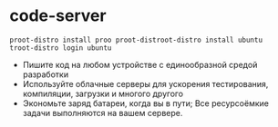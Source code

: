 # code-server
    proot-distro install proo proot-distroot-distro install ubuntu
    troot-distro login ubuntu


- Пишите код на любом устройстве с единообразной средой разработки
- Используйте облачные серверы для ускорения тестирования, компиляции, загрузки и многого другого
- Экономьте заряд батареи, когда вы в пути; Все ресурсоёмкие задачи выполняются на вашем
сервере.


